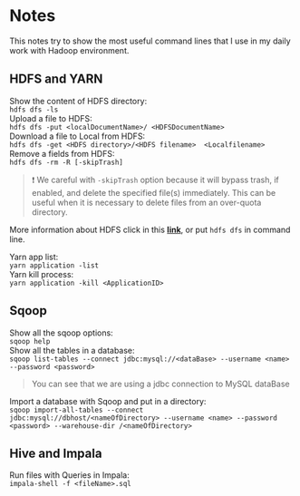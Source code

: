 # Notes
This notes try to show the most useful command lines that I use in my daily work with Hadoop environment.

## HDFS and YARN
Show the content of HDFS directory:  
`hdfs dfs -ls`  
Upload a file to HDFS:  
`hdfs dfs -put <localDocumentName>/ <HDFSDocumentName>`  
Download a file to Local from HDFS:  
`hdfs dfs -get <HDFS directory>/<HDFS filename>  <Localfilename>`  
Remove a fields from HDFS:  
`hdfs dfs -rm -R [-skipTrash]`  
> :exclamation: We careful with `-skipTrash` option because it will bypass trash, if enabled, and delete the specified file(s) immediately. This can be useful when it is necessary to delete files from an over-quota directory.

More information about HDFS click in this [**link**](http://hadoop.apache.org/docs/current/hadoop-project-dist/hadoop-common/FileSystemShell.html#),  or put `hdfs dfs` in command line.

Yarn app list:  
`yarn application -list`   
Yarn kill process:  
`yarn application -kill <ApplicationID>`

## Sqoop
Show all the sqoop options:  
`sqoop help`  
Show all the tables in a database:  
`sqoop list-tables --connect jdbc:mysql://<dataBase> --username <name> --password <password>`
> You can see that we are using a jdbc connection to MySQL dataBase

Import a database with Sqoop and put in a directory:  
`sqoop import-all-tables --connect jdbc:mysql://dbhost/<nameOfDirectory>
--username <name> --password <password>
--warehouse-dir /<nameOfDirectory>`

## Hive and Impala
Run files with Queries in Impala:  
`impala-shell -f <fileName>.sql`
